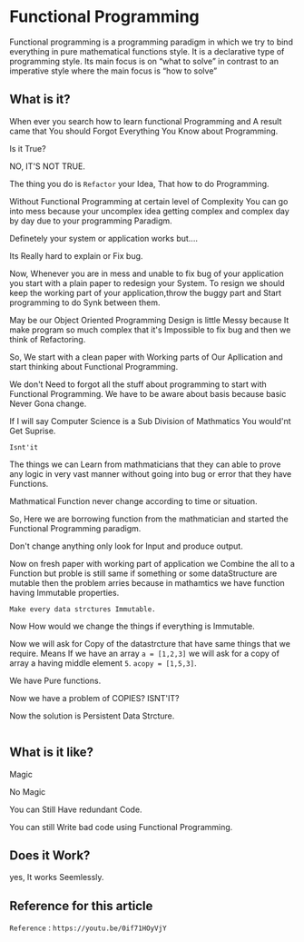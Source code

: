 # Functional Programming

Functional programming is a programming paradigm in which we try to bind everything in pure mathematical functions style. It is a declarative type of programming style. Its main focus is on “what to solve” in contrast to an imperative style where the main focus is “how to solve”

## What is it?

When ever you search how to learn functional Programming and A result came that You should Forgot Everything You Know about Programming.

Is it True?

NO, IT'S NOT TRUE.

The thing you do is `Refactor` your Idea, That how to do Programming.

Without Functional Programming at certain level of Complexity You can go into mess because your uncomplex idea getting complex and complex day by day due to your programming Paradigm.

Definetely your system or application works but....

Its Really hard to explain or Fix bug.

Now, Whenever you are in mess and unable to fix bug of your application you start with a plain paper to redesign your System. To resign we should keep the working part of your application,throw the buggy part and Start programming to do Synk between them.

May be our Object Oriented Programming Design is little Messy because It make program so much complex that it's Impossible to fix bug and then we think of Refactoring.

So, We start with a clean paper with Working parts of Our Apllication and start thinking about Functional Programming.

We don't Need to forgot all the stuff about programming to start with Functional Programming. We have to be aware about basis because basic Never Gona change.

If I will say Computer Science is a Sub Division of Mathmatics You would'nt Get Suprise.

`Isnt'it`

The things we can Learn from mathmaticians that they can able to prove any logic in very vast manner without going into bug or error that they have Functions.

Mathmatical Function never change according to time or situation.

So, Here we are borrowing function from the mathmatician and started the Functional Programming paradigm.

Don't change anything only look for Input and produce output.

Now on fresh paper with working part of application we Combine the all to a Function but proble is still same if something or some dataStructure are mutable then the problem arries because in mathamtics we have function having Immutable properties.

```text
Make every data strctures Immutable.
```

Now How would we change the things if everything is Immutable.

Now we will ask for Copy of the datastrcture that have same things that we require.
Means If we have an array `a = [1,2,3]` we will ask for a copy of array a having middle element `5`.
`acopy = [1,5,3]`.

We have Pure functions.

Now we have a problem of COPIES? ISNT'IT?

Now the solution is Persistent Data Strcture.

```text

```

## What is it like?

Magic

No Magic

You can Still Have redundant Code.

You can still Write bad code using Functional Programming.

## Does it Work?

yes, It works Seemlessly.

## Reference for this article

`Reference` : `https://youtu.be/0if71HOyVjY`
